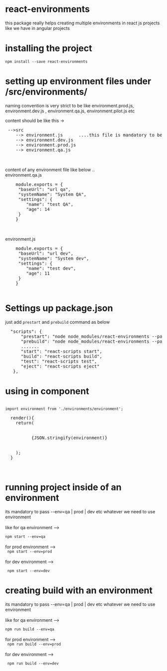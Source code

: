 # react-environments
this package really helps creating multiple environments in react js projects like we have in angular projects

# installing the project
<code>npm install --save react-environments </code>

# setting up environment files under /src/environments/ 
naming convention is very strict to be like environment.prod.js, environment.dev.js , environment.qa.js, environment.pilot.js etc

content should be like this  ->
<pre>
 -->src
    --> environment.js      ....this file is mandatory to be there and be like other files which can have all the possible properties 
    --> environment.dev.js
    --> environment.prod.js
    --> environment.qa.js

</pre>
<br/>
 content of any environment file like below ..
 <br/>
 environment.qa.js
 <pre>
    module.exports = {
     "baseUrl": "url qa",
     "systemName": "System QA",
     "settings": {
        "name": "test QA",
        "age": 14
     }
    } 
 </pre>
 <br/>
 environment.js
 <pre>
    module.exports = {
     "baseUrl": "url dev",
     "systemName": "System dev",
     "settings": {
        "name": "test dev",
        "age": 11
     }
    } 
 </pre>


# Settings up package.json
just add <code>prestart</code> and <code>prebuild</code> command as below 
<br/>
<pre>
  "scripts": {
      "prestart": "node node_modules/react-environments --path=src/environments",
      "prebuild": "node node_modules/react-environments --path=src/environments",
      .......
      "start": "react-scripts start",
      "build": "react-scripts build",
      "test": "react-scripts test",
      "eject": "react-scripts eject"
   },
</pre>

# using in component
<code>
import environment from './environments/environment';
</code>
<pre>
  render(){
    return(
        <div>
          {JSON.stringify(environment)}  
        </div>
    );
  }
</pre>
<br/>

# running project inside of an environment 
its mandatory to pass --env=qa | prod | dev etc whatever we need to use environment <br/>
 <br/>
like for qa environment --> <br/>
<code>
  npm start --env=qa
</code>
<br/>
 <br/>
for prod environment --> <br/>
<code>
  npm start --env=prod
</code>
<br/>
 <br/>
for dev environment --> <br/>
<code>
  <br/>
  npm start --env=dev
</code>
<br/>


# creating build with an environment 
its mandatory to pass --env=qa | prod | dev etc whatever we need to use environment <br/>
 <br/>
like for qa environment --> <br/>
<code>
  npm run build --env=qa
</code>
<br/>
 <br/>
for prod environment --> <br/>
<code>
  npm run build --env=prod
</code>
<br/>
 <br/>
for dev environment --> <br/>
<code>
  <br/>
  npm run build --env=dev
</code>
<br/>
